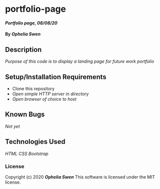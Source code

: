# portfolio-page
#### _Portfolio page, 08/08/20_

#### By _**Ophelia Swen**_

## Description

_Purpose of this code is to display a landing page for future work portfolio_

## Setup/Installation Requirements

* Clone this repository
* _Open simple HTTP server in directory_
* _Open browser of choice to host_

## Known Bugs

_Not yet_

## Technologies Used

_HTML_
_CSS_
_Bootstrap_

### License

Copyright (c) 2020 **_Ophelia Swen_**
This software is licensed under the MIT license. 
